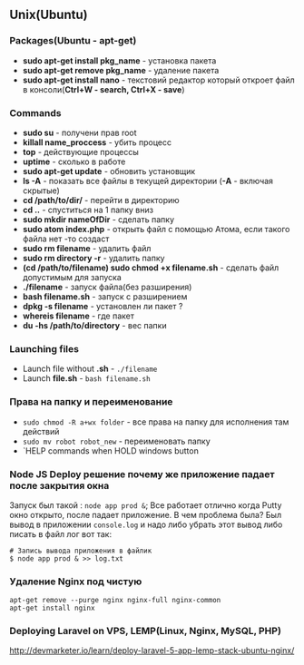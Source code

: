## Unix(Ubuntu)

### Packages(Ubuntu - apt-get)
* **sudo apt-get install pkg_name** - установка пакета
* **sudo apt-get remove pkg_name** - удаление пакета
* **sudo apt-get install nano** - текстовий редактор который откроет файл в консоли(**Ctrl+W - search, Ctrl+X - save**)

### Commands
* **sudo su** - получени прав root
* **killall name_proccess** - убить процесс
* **top** - действующие процессы
* **uptime** - сколько в работе 
* **sudo apt-get update** - обновить установщик
* **ls -A** - показать все файлы в текущей директории (**-А** - включая скрытые)
* **cd /path/to/dir/** - перейти в директорию
* **cd ..** - спуститься на 1 папку вниз
* **sudo mkdir nameOfDir** - сделать папку 
* **sudo atom index.php** - открыть файл с помощью Атома, если такого файла нет -то создаст
* **sudo rm filename** - удалить файл
* **sudo rm directory -r** -  удалить папку
* **(cd /path/to/filename) sudo chmod +x filename.sh** - сделать файл допустимым для запуска
* **./filename** - запуск файла(без разширения)
* **bash filename.sh** - запуск с разширением
* **dpkg -s filename** - установлен ли пакет ?
* **whereis filename** - где пакет
* **du -hs /path/to/directory** - вес папки

### Launching files
* Launch file without **.sh** - `./filename`
* Launch **file.sh** - `bash filename.sh`

### Права на папку и переименование
* `sudo chmod -R a+wx folder` - все права на папку для исполнения там действий
* `sudo mv robot robot_new` - переименовать папку
* `HELP commands  when HOLD windows button

### Node JS Deploy решение почему же приложение падает после закрытия окна
Запуск был такой : `node app prod &`; Все работает отлично когда Putty окно открыто, после падает приложение. В чем проблема была? Был вывод в приложении `console.log` и надо либо убрать этот вывод либо писать в файл лог вот так:
```
# Запись вывода приложения в файлик
$ node app prod & >> log.txt
```

### Удаление Nginx под чистую 
```
apt-get remove --purge nginx nginx-full nginx-common
apt-get install nginx
```


### Deploying Laravel on VPS, LEMP(Linux, Nginx, MySQL, PHP)
http://devmarketer.io/learn/deploy-laravel-5-app-lemp-stack-ubuntu-nginx/


